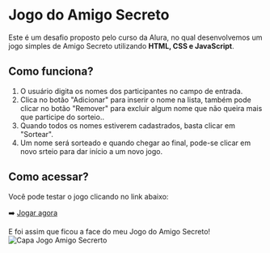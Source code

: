 ﻿# Jogo do Amigo Secreto 

Este é um desafio proposto pelo curso da Alura, no qual desenvolvemos um jogo simples de Amigo Secreto utilizando **HTML, CSS e JavaScript**.

## Como funciona?

1. O usuário digita os nomes dos participantes no campo de entrada.
2. Clica no botão "Adicionar" para inserir o nome na lista, também pode clicar no botão "Remover" para excluir algum nome que não queira mais que participe do sorteio..
3. Quando todos os nomes estiverem cadastrados, basta clicar em "Sortear".
4. Um nome será sorteado e quando chegar ao final, pode-se clicar em novo srteio para dar início a um novo jogo.

## Como acessar?

Você pode testar o jogo clicando no link abaixo:

➡️ [Jogar agora](http://127.0.0.1:5500/index.html)

E foi assim que ficou a face do meu Jogo do Amigo Secreto! ![Capa Jogo Amigo Secrerto](https://github.com/user-attachments/assets/5a7a4905-68c1-4194-b5d7-a7b665086acf)
